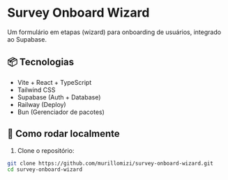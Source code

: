 # Survey Onboard Wizard

Um formulário em etapas (wizard) para onboarding de usuários, integrado ao Supabase.

## 📦 Tecnologias

- Vite + React + TypeScript
- Tailwind CSS
- Supabase (Auth + Database)
- Railway (Deploy)
- Bun (Gerenciador de pacotes)

## 🚀 Como rodar localmente

1. Clone o repositório:

```bash
git clone https://github.com/murillomizi/survey-onboard-wizard.git
cd survey-onboard-wizard
